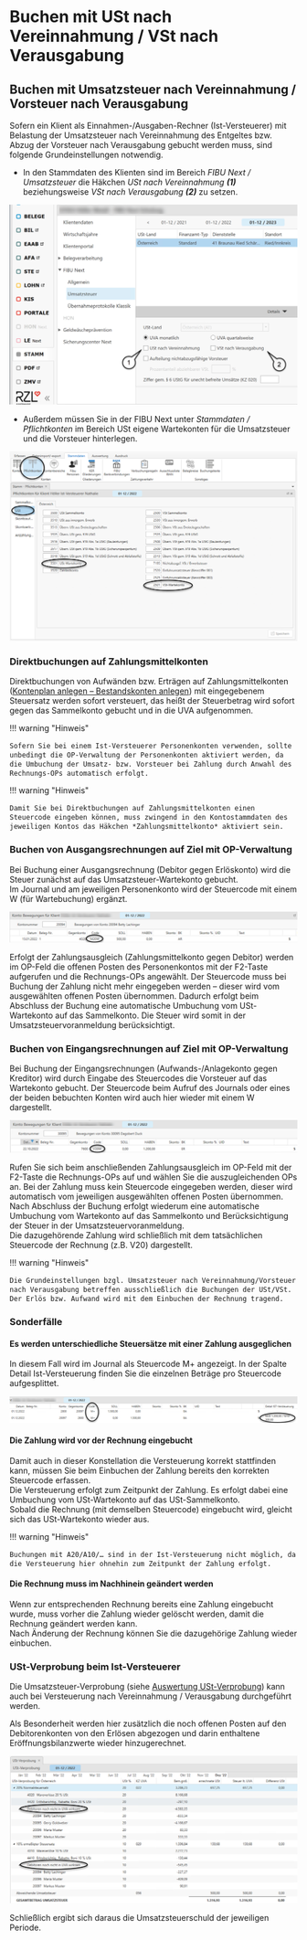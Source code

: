 # Buchen mit USt nach Vereinnahmung / VSt nach Verausgabung

## Buchen mit Umsatzsteuer nach Vereinnahmung / Vorsteuer nach Verausgabung


Sofern ein Klient als Einnahmen-/Ausgaben-Rechner (Ist-Versteuerer) mit Belastung der Umsatzsteuer nach Vereinnahmung des Entgeltes bzw. Abzug der Vorsteuer nach Verausgabung gebucht werden muss, sind folgende Grundeinstellungen notwendig.


* In den Stammdaten des Klienten sind im Bereich *FIBU Next / Umsatzsteuer* die Häkchen *USt nach Vereinnahmung* ***(1)*** beziehungsweise *VSt nach Verausgabung* ***(2)*** zu setzen.



![Image](<img/NeuesElement145.png>)


* Außerdem müssen Sie in der FIBU Next unter *Stammdaten / Pflichtkonten* im Bereich USt eigene Wartekonten für die Umsatzsteuer und die Vorsteuer hinterlegen.



![Image](<img/NeuesElement143.png>)

### Direktbuchungen auf Zahlungsmittelkonten


Direktbuchungen von Aufwänden bzw. Erträgen auf Zahlungsmittelkonten ([Kontenplan anlegen – Bestandskonten anlegen](../Stammdaten%20Vorlagen/Kontenplane.md/#bestandskonto-anlegen)) mit eingegebenem Steuersatz werden sofort versteuert, das heißt der Steuerbetrag wird sofort gegen das Sammelkonto gebucht und in die UVA aufgenommen.


!!! warning "Hinweis"

    Sofern Sie bei einem Ist-Versteuerer Personenkonten verwenden, sollte unbedingt die OP-Verwaltung der Personenkonten aktiviert werden, da die Umbuchung der Umsatz- bzw. Vorsteuer bei Zahlung durch Anwahl des Rechnungs-OPs automatisch erfolgt.


!!! warning "Hinweis"

    Damit Sie bei Direktbuchungen auf Zahlungsmittelkonten einen Steuercode eingeben können, muss zwingend in den Kontostammdaten des jeweiligen Kontos das Häkchen *Zahlungsmittelkonto* aktiviert sein.


### Buchen von Ausgangsrechnungen auf Ziel mit OP-Verwaltung


Bei Buchung einer Ausgangsrechnung (Debitor gegen Erlöskonto) wird die Steuer zunächst auf das Umsatzsteuer-Wartekonto gebucht.  
Im Journal und am jeweiligen Personenkonto wird der Steuercode mit einem W (für Wartebuchung) ergänzt.


![Image](<img/NeuesElement142.png>)


Erfolgt der Zahlungsausgleich (Zahlungsmittelkonto gegen Debitor) werden im OP-Feld die offenen Posten des Personenkontos mit der F2-Taste aufgerufen und die Rechnungs-OPs angewählt. Der Steuercode muss bei Buchung der Zahlung nicht mehr eingegeben werden – dieser wird vom ausgewählten offenen Posten übernommen. Dadurch erfolgt beim Abschluss der Buchung eine automatische Umbuchung vom USt-Wartekonto auf das Sammelkonto. Die Steuer wird somit in der Umsatzsteuervoranmeldung berücksichtigt.

### Buchen von Eingangsrechnungen auf Ziel mit OP-Verwaltung


Bei Buchung der Eingangsrechnungen (Aufwands-/Anlagekonto gegen Kreditor) wird durch Eingabe des Steuercodes die Vorsteuer auf das Wartekonto gebucht. Der Steuercode beim Aufruf des Journals oder eines der beiden bebuchten Konten wird auch hier wieder mit einem W dargestellt.


![Image](<img/NeuesElement141.png>)


Rufen Sie sich beim anschließenden Zahlungsausgleich im OP-Feld mit der F2-Taste die Rechnungs-OPs auf und wählen Sie die auszugleichenden OPs an. Bei der Zahlung muss kein Steuercode eingegeben werden, dieser wird automatisch vom jeweiligen ausgewählten offenen Posten übernommen. Nach Abschluss der Buchung erfolgt wiederum eine automatische Umbuchung vom Wartekonto auf das Sammelkonto und Berücksichtigung der Steuer in der Umsatzsteuervoranmeldung.\
Die dazugehörende Zahlung wird schließlich mit dem tatsächlichen Steuercode der Rechnung (z.B. V20) dargestellt.


!!! warning "Hinweis"

    Die Grundeinstellungen bzgl. Umsatzsteuer nach Vereinnahmung/Vorsteuer nach Verausgabung betreffen ausschließlich die Buchungen der USt/VSt. Der Erlös bzw. Aufwand wird mit dem Einbuchen der Rechnung tragend.


### Sonderfälle


#### Es werden unterschiedliche Steuersätze mit einer Zahlung ausgeglichen


In diesem Fall wird im Journal als Steuercode M+ angezeigt. In der Spalte Detail Ist-Versteuerung finden Sie die einzelnen Beträge pro Steuercode aufgesplittet.


![Image](<img/NeuesElement140.png>)


#### Die Zahlung wird vor der Rechnung eingebucht


Damit auch in dieser Konstellation die Versteuerung korrekt stattfinden kann, müssen Sie beim Einbuchen der Zahlung bereits den korrekten Steuercode erfassen.  
Die Versteuerung erfolgt zum Zeitpunkt der Zahlung. Es erfolgt dabei eine Umbuchung vom USt-Wartekonto auf das USt-Sammelkonto.  
Sobald die Rechnung (mit demselben Steuercode) eingebucht wird, gleicht sich das USt-Wartekonto wieder aus.

!!! warning "Hinweis"

    Buchungen mit A20/A10/… sind in der Ist-Versteuerung nicht möglich, da die Versteuerung hier ohnehin zum Zeitpunkt der Zahlung erfolgt.


#### Die Rechnung muss im Nachhinein geändert werden


Wenn zur entsprechenden Rechnung bereits eine Zahlung eingebucht wurde, muss vorher die Zahlung wieder gelöscht werden, damit die Rechnung geändert werden kann.\
Nach Änderung der Rechnung können Sie die dazugehörige Zahlung wieder einbuchen.

### USt-Verprobung beim Ist-Versteuerer


Die Umsatzsteuer-Verprobung (siehe [Auswertung USt-Verprobung](../Auswertungen/USt-Verprobung.md)) kann auch bei Versteuerung nach Vereinnahmung / Verausgabung durchgeführt werden.

Als Besonderheit werden hier zusätzlich die noch offenen Posten auf den Debitorenkonten von den Erlösen abgezogen und darin enthaltene Eröffnungsbilanzwerte wieder hinzugerechnet.


![Image](<img/NeuesElement139.png>)


Schließlich ergibt sich daraus die Umsatzsteuerschuld der jeweiligen Periode.

